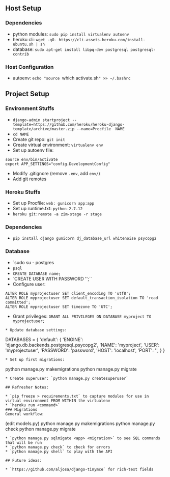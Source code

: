 ## Host Setup

### Dependencies
* python modules: `sudo pip install virtualenv autoenv`
* heroku cli: `wget -qO- https://cli-assets.heroku.com/install-ubuntu.sh | sh`
* database: `sudo apt-get install libpq-dev postgresql postgresql-contrib`

### Host Configuration
* autoenv: `echo "source `which activate.sh`" >> ~/.bashrc`

## Project Setup

### Environment Stuffs
* `django-admin startproject --template=https://github.com/heroku/heroku-django-template/archive/master.zip --name=Procfile  NAME`
* `cd NAME`
* Create git repo: `git init`
* Create virtual environment: `virtualenv env`
* Set up autoenv file:
```
source env/bin/activate
export APP_SETTINGS="config.DevelopmentConfig"
```
* Modify .gitignore (remove `.env`, add `env/`)
* Add git remotes

### Heroku Stuffs

* Set up Procfile: `web: gunicorn app:app`
* Set up runtime.txt: `python-2.7.12`
* `heroku git:remote -a zim-stage -r stage`

### Dependencies

* `pip install django gunicorn dj_database_url whitenoise psycopg2`

### Database

* `sudo su - postgres
* `psql`
* `CREATE DATABASE name;`
* `CREATE USER <name> WITH PASSWORD '<password>';``
* Configure user:
```
ALTER ROLE myprojectuser SET client_encoding TO 'utf8';
ALTER ROLE myprojectuser SET default_transaction_isolation TO 'read committed';
ALTER ROLE myprojectuser SET timezone TO 'UTC';
```

* Grant privileges: `GRANT ALL PRIVILEGES ON DATABASE myproject TO myprojectuser;`
```
* Update database settings:
```
DATABASES = {
    'default': {
        'ENGINE': 'django.db.backends.postgresql_psycopg2',
        'NAME': 'myproject',
        'USER': 'myprojectuser',
        'PASSWORD': 'password',
        'HOST': 'localhost',
        'PORT': '',
    }
}
```
* Set up first migrations:
```
python manage.py makemigrations
python manage.py migrate
```
* Create superuser: `python manage.py createsuperuser`

## Refresher Notes:

* `pip freeze > requirements.txt` to capture modules for use in virtual environment FROM WITHIN the virtualenv
* `heroku run <command>`
### Migrations
General workflow:
```
(edit models.py)
python manage.py makemigrations <app>
python manage.py check
python manage.py migrate
```
* `python manage.py sqlmigate <app> <migration>` to see SQL commands that will be run
* `python manage.py check` to check for errors
* `python manage.py shell` to play with the API

## Future ideas:

* `https://github.com/aljosa/django-tinymce` for rich-text fields
